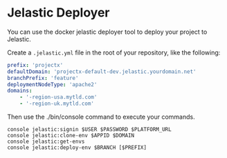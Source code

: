 Jelastic Deployer
========================

You can use the docker jelastic deployer tool to deploy your project to Jelastic.

Create a `.jelastic.yml` file in the root of your repository, like the following:

```yaml
prefix: 'projectx'
defaultDomain: 'projectx-default-dev.jelastic.yourdomain.net'
branchPrefix: 'feature'
deploymentNodeType: 'apache2'
domains:
    - '-region-usa.mytld.com'
    - '-region-uk.mytld.com'
```

Then use the ./bin/console command to execute your commands.

```
console jelastic:signin $USER $PASSWORD $PLATFORM_URL
console jelastic:clone-env $APPID $DOMAIN
console jelastic:get-envs
console jelastic:deploy-env $BRANCH [$PREFIX]
```